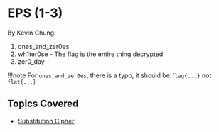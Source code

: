 # EPS (1-3)
By Kevin Chung

1. ones_and_zer0es
2. wh1ter0se - The flag is the entire thing decrypted
3. zer0_day

!!!note
    For `ones_and_zer0es`, there is a typo, it should be `flag{...}` not `flat{...}` 

## Topics Covered
- [Substitution Cipher](/cryptography/what-is-a-substitution-cipher/)

